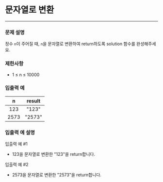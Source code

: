 # 문자열로 변환
***

### 문제 설명
정수 `n`이 주어질 때, `n`을 문자열로 변환하여 return하도록 solution 함수를 완성해주세요.
### 제한사항
- 1 ≤ n ≤ 10000
### 입출력 예
n	|result
:--:|:--:
123	|"123"
2573|	"2573"
### 입출력 예 설명
입출력 예 #1
- 123을 문자열로 변환한 "123"을 return합니다.

입출력 예 #2
- 2573을 문자열로 변환한 "2573"을 return합니다.

